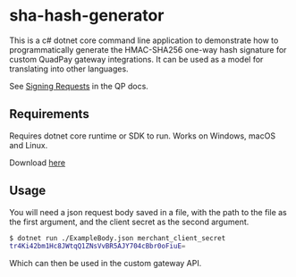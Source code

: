 # sha-hash-generator

This is a c# dotnet core command line application to demonstrate how to programmatically generate the HMAC-SHA256 one-way hash signature for custom QuadPay gateway integrations. It can be used as a model for translating into other languages.

See [Signing Requests](https://docs.quadpay.com/docs/custom-integration-guide#signing-requests) in the QP docs.

## Requirements

Requires dotnet core runtime or SDK to run. Works on Windows, macOS and Linux.

Download [here](https://dotnet.microsoft.com/download)

## Usage

You will need a json request body saved in a file, with the path to the file as the first argument, and the client secret as the second argument.

```sh
$ dotnet run ./ExampleBody.json merchant_client_secret
tr4Ki42bm1Hc8JWtqQ1ZNsVvBR5AJY704cBbr0oFiuE=
```

Which can then be used in the custom gateway API.
